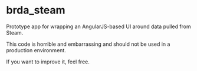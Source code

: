 # brda_steam
Prototype app for wrapping an AngularJS-based UI around data pulled from Steam.

This code is horrible and embarrassing and should not be used in a production environment.

If you want to improve it, feel free.
